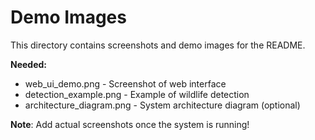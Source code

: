 # Demo Images

This directory contains screenshots and demo images for the README.

**Needed:**
- web_ui_demo.png - Screenshot of web interface
- detection_example.png - Example of wildlife detection
- architecture_diagram.png - System architecture diagram (optional)

**Note**: Add actual screenshots once the system is running!
